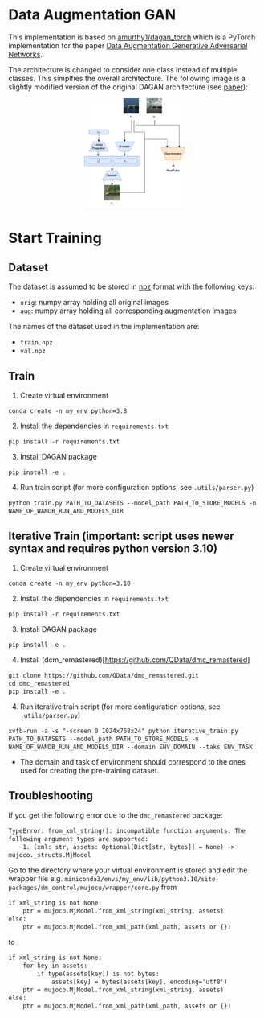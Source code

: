 # Data Augmentation GAN

This implementation is based on [amurthy1/dagan_torch](https://github.com/amurthy1/dagan_torch) which is a PyTorch implementation for the paper [Data Augmentation Generative Adversarial Networks](https://arxiv.org/abs/1711.04340).

The architecture is changed to consider one class instead of multiple classes. This simplfies the overall architecture. The following image is a slightly modified version of the original DAGAN architecture (see [paper](https://arxiv.org/abs/1711.04340)):

<p align="center">
  <img src="resources/dagan_model.png" style="width:40%"/>
</p>

# Start Training

## Dataset
The dataset is assumed to be stored in [npz](https://numpy.org/doc/stable/reference/generated/numpy.savez.html) format with the following keys:
- `orig`: numpy array holding all original images
- `aug`: numpy array holding all corresponding augmentation images

The names of the dataset used in the implementation are:
- `train.npz`
- `val.npz`

## Train

1. Create virtual environment
  ```
  conda create -n my_env python=3.8
  ```
2. Install the dependencies in `requirements.txt`
  ```
  pip install -r requirements.txt
  ```
3. Install DAGAN package
  ```
  pip install -e .
  ```
4. Run train script (for more configuration options, see `.utils/parser.py`)
  ```
  python train.py PATH_TO_DATASETS --model_path PATH_TO_STORE_MODELS -n NAME_OF_WANDB_RUN_AND_MODELS_DIR
  ```

## Iterative Train (important: script uses newer syntax and requires python version 3.10)

1. Create virtual environment
  ```
  conda create -n my_env python=3.10
  ```
2. Install the dependencies in `requirements.txt`
  ```
  pip install -r requirements.txt
  ```
3. Install DAGAN package
  ```
  pip install -e .
  ```
4. Install (dcm_remastered)[https://github.com/QData/dmc_remastered]
  ```
  git clone https://github.com/QData/dmc_remastered.git
  cd dmc_remastered
  pip install -e .
  ```
4. Run iterative train script (for more configuration options, see `.utils/parser.py`)
  ```
  xvfb-run -a -s "-screen 0 1024x768x24" python iterative_train.py PATH_TO_DATASETS --model_path PATH_TO_STORE_MODELS -n NAME_OF_WANDB_RUN_AND_MODELS_DIR --domain ENV_DOMAIN --taks ENV_TASK
  ```
  - The domain and task of environment should correspond to the ones used for creating the pre-training dataset.

## Troubleshooting

If you get the following error due to the `dmc_remastered` package:
```
TypeError: from_xml_string(): incompatible function arguments. The following argument types are supported:
    1. (xml: str, assets: Optional[Dict[str, bytes]] = None) -> mujoco._structs.MjModel
```

Go to the directory where your virtual environment is stored and edit the wrapper file e.g. `miniconda3/envs/my_env/lib/python3.10/site-packages/dm_control/mujoco/wrapper/core.py` from 
```
if xml_string is not None:
    ptr = mujoco.MjModel.from_xml_string(xml_string, assets)
else:
    ptr = mujoco.MjModel.from_xml_path(xml_path, assets or {})
```

to 

```
if xml_string is not None:
    for key in assets:
        if type(assets[key]) is not bytes:
            assets[key] = bytes(assets[key], encoding='utf8')
    ptr = mujoco.MjModel.from_xml_string(xml_string, assets)
else:
    ptr = mujoco.MjModel.from_xml_path(xml_path, assets or {})
```
